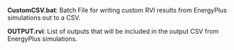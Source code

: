 **CustomCSV.bat**: Batch File for writing custom RVI results from EnergyPlus simulations out to a CSV.

**OUTPUT.rvi**: List of outputs that will be included in the output CSV from EnergyPlus simulations.
